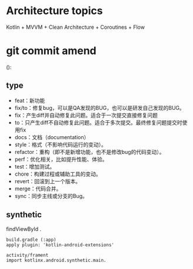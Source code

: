 # Architecture topics <mvvm-clean>
Kotlin + MVVM + Clean Architecture + Coroutines + Flow

# git commit amend
<type>(<scope>): <subject>
## type
- feat：新功能
- fix/to：修复bug，可以是QA发现的BUG，也可以是研发自己发现的BUG。
 - fix：产生diff并自动修复此问题。适合于一次提交直接修复问题
 - to：只产生diff不自动修复此问题。适合于多次提交。最终修复问题提交时使用fix
- docs：文档（documentation）
- style：格式（不影响代码运行的变动）。
- refactor：重构（即不是新增功能，也不是修改bug的代码变动）。
- perf：优化相关，比如提升性能、体验。
- test：增加测试。
- chore：构建过程或辅助工具的变动。
- revert：回滚到上一个版本。
- merge：代码合并。
- sync：同步主线或分支的Bug。


## synthetic
findViewById .
```
build.gradle (:app)
apply plugin: 'kotlin-android-extensions'

activity/frament
import kotlinx.android.synthetic.main.

```
